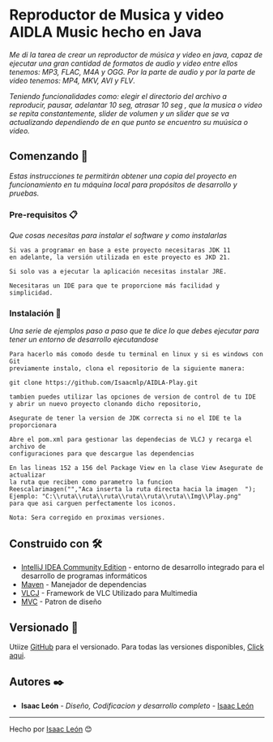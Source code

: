 #  Reproductor de Musica y video AIDLA Music hecho en Java

_Me di la tarea de crear un reproductor de música y video en java, capaz de ejecutar una gran cantidad de formatos de audio y video
entre ellos tenemos: MP3, FLAC, M4A y OGG. Por la parte de audio y por la parte de video tenemos: MP4, MKV, AVI y FLV_.

_Teniendo funcionalidades como: elegir el directorio del archivo a reproducir, pausar, adelantar 10 seg, atrasar 10 seg , que la musica o video se repita constantemente, slider de volumen y un slider que se va actualizando dependiendo de en que punto se encuentro su muúsica o video._

## Comenzando 🚀

_Estas instrucciones te permitirán obtener una copia del proyecto en funcionamiento en tu máquina local para propósitos de desarrollo y pruebas._



### Pre-requisitos 📋

_Que cosas necesitas para instalar el software y como instalarlas_

```
Si vas a programar en base a este proyecto necesitaras JDK 11 
en adelante, la versión utilizada en este proyecto es JKD 21.
```
```
Si solo vas a ejecutar la aplicación necesitas instalar JRE.
```

```
Necesitaras un IDE para que te proporcione más facilidad y 
simplicidad.
```
### Instalación 🔧

_Una serie de ejemplos paso a paso que te dice lo que debes ejecutar para tener un entorno de desarrollo ejecutandose_


```
Para hacerlo más comodo desde tu terminal en linux y si es windows con Git
previamente instalo, clona el repositorio de la siguiente manera:

git clone https://github.com/Isaacmlp/AIDLA-Play.git 

tambien puedes utilizar las opciones de version de control de tu IDE
y abrir un nuevo proyecto clonando dicho repositorio,
```

```
Asegurate de tener la version de JDK correcta si no el IDE te la proporcionara
```

```
Abre el pom.xml para gestionar las dependecias de VLCJ y recarga el archivo de
configuraciones para que descargue las dependencias
```
```
En las lineas 152 a 156 del Package View en la clase View Asegurate de actualizar
la ruta que reciben como parametro la funcion
Reescalarimagen("","Aca inserta la ruta directa hacia la imagen  ");
Ejemplo: "C:\\ruta\\ruta\\ruta\\ruta\\ruta\\ruta\\Img\\Play.png"
para que asi carguen perfectamente los iconos.
```
```
Nota: Sera corregido en proximas versiones.
```


## Construido con 🛠️

* [IntelliJ IDEA Community Edition](https://www.jetbrains.com/idea/download/?section=windows) - entorno de desarrollo integrado para el desarrollo de programas informáticos
* [Maven](https://maven.apache.org/) - Manejador de dependencias
* [VLCJ](https://www.capricasoftware.co.uk/projects/vlcj) - Framework de VLC Utilizado para Multimedia
* [MVC](https://es.wikipedia.org/wiki/Modelo–vista–controlador) - Patron de diseño


## Versionado 📌

Utiize [GitHub](https://github.com) para el versionado. Para todas las versiones disponibles, [Click aqui](https://github.com/Isaacmlp/AIDLA-Play).

## Autores ✒️

* **Isaac León** - *Diseño, Codificacion y desarrollo completo* - [Isaac León](https://github.com/Isaacmlp/)
---
Hecho por [Isaac León](https://github.com/Isaacmlp/) 😊
